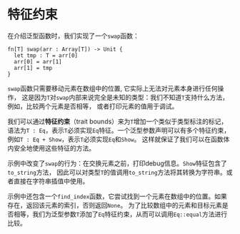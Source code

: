 # 特征约束

在介绍泛型函数时，我们实现了一个`swap`函数：

```moonbit
fn[T] swap(arr : Array[T]) -> Unit {
  let tmp : T = arr[0]
  arr[0] = arr[1]
  arr[1] = tmp
}
```

`swap`函数只需要移动元素在数组中的位置, 它实际上无法对元素本身进行任何操作，
这是因为`T`对`swap`内部来说完全是未知的类型：我们不知道`T`支持什么方法，例如，比较两个元素是否相等，
或者打印元素的值用于调试。

我们可以通过**特征约束**（trait bounds）来为`T`增加一个类似于类型标注的标记，
语法为`T : Eq`，表示`T`必须实现`Eq`特征。一个泛型参数声明可以有多个特征约束，
例如`T : Eq + Show`，表示`T`必须实现`Eq`和`Show`。
这样就保证了我们可以在函数体内安全地使用这些特征的方法。

示例中改变了`swap`的行为：在交换元素之前，打印debug信息。`Show`特征包含了`to_string`方法，
因此可以对类型`T`的值调用`to_string`方法将其转换为字符串。或者直接在字符串插值中使用。

示例中还包含一个`find_index`函数，它尝试找到一个元素在数组中的位置。如果存在，返回该元素的索引，否则返回`None`。
为了比较数组中的元素和目标元素是否相等，我们为泛型参数`T`添加了`Eq`特征约束，从而可以调用`Eq::equal`方法进行比较。






